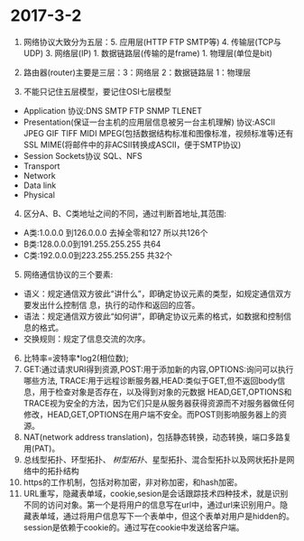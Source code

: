 # 2017-3-2
1. 网络协议大致分为五层：5. 应用层(HTTP FTP SMTP等)
                      4. 传输层(TCP与UDP)
                      3. 网络层(IP)
                      1. 数据链路层(传输的是frame)
                      1. 物理层(单位是bit)
2. 路由器(router)主要是三层：3：网络层
                          2：数据链路层
                          1：物理层

3. 不能只记住五层模型，要记住OSI七层模型
  * Application   协议:DNS SMTP FTP SNMP TLENET
  * Presentation(保证一台主机的应用层信息被另一台主机理解)   协议:ASCII JPEG GIF TIFF MIDI MPEG(包括数据结构标准和图像标准，视频标准等)还有SSL MIME(将邮件中的非ACSII转换成ASCII，便于SMTP协议)
  * Session   Sockets协议 SQL、NFS
  * Transport
  * Network
  * Data link
  * Physical
4. 区分A、B、C类地址之间的不同，通过判断首地址,其范围:
 * A类:1.0.0.0 到126.0.0.0 去掉全零和127 所以共126个
 * B类:128.0.0.0到191.255.255.255 共64 
 * C类:192.0.0.0到223.255.255.255 共32个

5. 网络通信协议的三个要素:
* 语义：规定通信双方彼此“讲什么”，即确定协议元素的类型，如规定通信双方要发出什么控制信      息，执行的动作和返回的应答。
* 语法：规定通信双方彼此“如何讲”，即确定协议元素的格式，如数据和控制信息的格式。
* 交换规则：规定了信息交流的次序。

6. 比特率=波特率*log2(相位数);
7. GET:通过请求URI得到资源,POST:用于添加新的内容,OPTIONS:询问可以执行哪些方法,
TRACE:用于远程诊断服务器,HEAD:类似于GET,但不返回body信息，用于检查对象是否存在，以及得到对象的元数据 HEAD,GET,OPTIONS和TRACE视为安全的方法，因为它们只是从服务器获得资源而不对服务器做任何修改，HEAD,GET,OPTIONS在用户端不安全。而POST则影响服务器上的资源。
8. NAT(network address translation)，包括静态转换，动态转换，端口多路复用(PAT)。
9. 总线型拓扑、环型拓扑、 *树型拓扑*、星型拓扑、混合型拓扑以及网状拓扑是网络中的拓扑结构
10. https的工作机制，包括对称加密，非对称加密，和hash加密。
11. URL重写，隐藏表单域，cookie,sesion是会话跟踪技术四种技术，就是识别不同的访问对象。第一个是将用户的信息写在url中，通过url来识别用户。隐藏表单域，通过将用户信息写下一个表单中，但这个表单对用户是hidden的。session是依赖于cookie的。通过写在cookie中发送给客户端。


